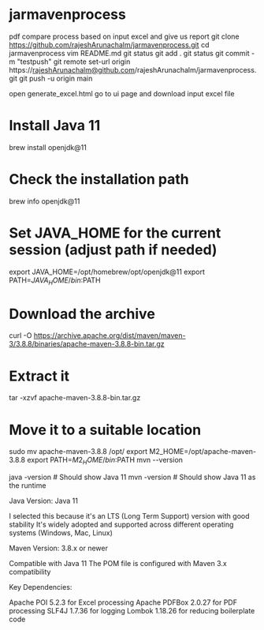 # jarmavenprocess
pdf compare process based on input excel and give us report
git clone https://github.com/rajeshArunachalm/jarmavenprocess.git
cd jarmavenprocess
vim README.md
git status
git add .
git status
git commit -m "testpush"
git remote set-url origin https://rajeshArunachalm@github.com/rajeshArunachalm/jarmavenprocess.git
git push -u origin main



open generate_excel.html
go to ui page and download input excel file


# Install Java 11
brew install openjdk@11

# Check the installation path
brew info openjdk@11
# Set JAVA_HOME for the current session (adjust path if needed)
export JAVA_HOME=/opt/homebrew/opt/openjdk@11
export PATH=$JAVA_HOME/bin:$PATH


# Download the archive
curl -O https://archive.apache.org/dist/maven/maven-3/3.8.8/binaries/apache-maven-3.8.8-bin.tar.gz
# Extract it
tar -xzvf apache-maven-3.8.8-bin.tar.gz
# Move it to a suitable location
sudo mv apache-maven-3.8.8 /opt/
export M2_HOME=/opt/apache-maven-3.8.8
export PATH=$M2_HOME/bin:$PATH
mvn --version




java -version  # Should show Java 11
mvn -version   # Should show Java 11 as the runtime



Java Version: Java 11

I selected this because it's an LTS (Long Term Support) version with good stability
It's widely adopted and supported across different operating systems (Windows, Mac, Linux)


Maven Version: 3.8.x or newer

Compatible with Java 11
The POM file is configured with Maven 3.x compatibility


Key Dependencies:

Apache POI 5.2.3 for Excel processing
Apache PDFBox 2.0.27 for PDF processing
SLF4J 1.7.36 for logging
Lombok 1.18.26 for reducing boilerplate code
